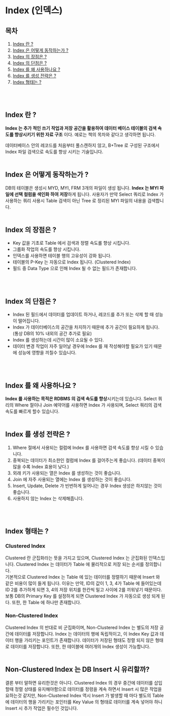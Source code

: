 # Index (인덱스)

## 목차
1. [Index 란 ?](#Index-란-?)
2. [Index 은 어떻게 동작하는가 ?](#Index-은-어떻게-동작하는가-?)
3. [Index 의 장점은 ?](#Index-의-장점은-?)
4. [Index 의 단점은 ?](#Index-의-단점은-?)
5. [Index 를 왜 사용하나요 ?](#Index-를-왜-사용하나요-?)
6. [Index 를 생성 전략은 ?](#Index-를-생성-전략은-?)
7. [Index 형태는 ?](#Index-형태는-?)
<br>
<br>

## Index 란 ?
**Index 는 추가 적인 쓰기 작업과 저장 공간을 활용하여 데이터 베이스 테이블의 검색 속도를 향상시키기 위한 자료 구조** 이다.
예로는 책의 목차와 같다고 생각하면 됩니다.

데이터베이스 안의 레코드를 처음부터 풀스캔하지 않고, B+Tree 로 구성된 구조에서 Index 파일 검색으로 속도를 향상 시키는 기술입니다.
<br>
<br>

## Index 은 어떻게 동작하는가 ?
DB의 테이블은 생성시 MYD, MYI, FRM 3개의 파일이 생성 됩니다.
**Index 는 MYI 파일에 선택 컬럼을 색인화 하여 저장**하게 됩니다.
사용자가 만약 Select 쿼리로 Index 가 사용하는 쿼리 사용시 Table 검색이 아닌 Tree 로 정리된 MYI 파일의 내용을 검색합니다.
<br>
<br>

## Index 의 장점은 ?
- Key 값을 기초로 Table 에서 검색과 정렬 속도롤 향상 시킵니다.
- 그룹화 작업의 속도를 향상 시킵니다.
- 인덱스를 사용하면 테이블 행의 고유성이 강화 됩니다.
- 테이블의 P-Key 는 자동으로 Index 됩니다. (Clustered Index)
- 필드 중 Data Type 으로 인해 Index 될 수 없는 필드가 존재합니다.
<br>
<br>

## Index 의 단점은 ?

- Index 된 필드에서 데이터를 업데이트 하거나, 레코드를 추가 또는 삭제 할 때 성능이 떨어집니다.
- Index 가 데이터베이스의 공간을 차지하기 때문에 추가 공간이 필요하게 됩니다. (통상 DB의 10% 내외의 공간 추가로 필요)
- Index 를 생성하는데 시간이 많이 소요될 수 있다.
- 데이터 변경 작업이 자주 일어날 경우에 Index 를 재 작성해야할 필요가 있기 때문에 성능에 영향을 끼칠수 있습니다.
<br>
<br>

## Index 를 왜 사용하나요 ?
**Index 를 사용하는 목적은 RDBMS 의 검색 속도를 향상**시키는데 있습니다.
Select 쿼리의 Where 절이나 Join 예약어를 사용하면 Index 가 사용되며, Select 쿼리의 검색 속도를 빠르게 할수 있습니다.
<br>
<br>

## Index 를 생성 전략은 ?
1. Where 절에서 사용되는 컬럼에 Index 를 사용하면 검색 속도를 향상 시킬 수 있습니다.
2. 중복되는 데이터가 최소한인 컬럼에 Index 를 걸어주는게 좋습니다. (데이터 중복이 많을 수록 Index 효용이 낮다.)
3. 외래 키가 사용되는 열은 Index 를 생성하는 것이 좋습니다.
4. Join 에 자주 사용되는 열에는 Index 를 생성하는 것이 좋습니다.
5. Insert, Update, Delete 가 빈번하게 일어나는 경우 Index 생성은 하지않는 것이 좋습니다.
6. 사용하지 않는 Index 는 삭제해줍니다.
<br>
<br>

## Index 형태는 ?
### Clustered Index
Clustered 란 군집화라는 뜻을 가지고 있으며, Clustered Index 는 군집화된 인덱스입니다.
Clustered Index 는 데이터가 Table 에 물리적으로 저장 되는 순서를 정의합니다. <br>
기본적으로 Clustered Index 는 Table 에 있는 데이터를 정렬하기 때문에 Insert 와 같은 비용이 많이 들게 됩니다.
이유는 만약, ID의 값이 1, 3, 4가 Table 에 들어있는데 ID 2를 추가하게 되면 3, 4의 저장 위치를 한칸씩 밀고 사이에 2를 끼워넣기 때문이다.
보통 DB의 Primary Key 를 설정하게 되면 Clustered Index 가 자동으로 생성 되게 된다. 또한, 한 Table 에 하나만 존재합니다.
### Non-Clustered Index
Clustered Index 의 반대로 비 군집화이며, Non-Clustered Index 는 별도의 저장 공간에 데이터를 저장합니다.
Index 는 데이터의 행에 독립적이고, 이 Index Key 값과 데이터 행을 가리키는 포인트가 존재합니다.
데이터가 저장된 형태도 정렬 되지 않은 형태로 데이터를 저장합니다. 또한, 한 테이블에 여러개의 Index 생성이 가능합니다.
<br>
<br>

## Non-Clustered Index 는 DB Insert 시 유리할까?
결론 부터 말하면 유리한것은 아니다. Clustered Index 의 경우 중간에 데이터를 삽입 할때 정렬 상태를 유지해야함으로
데이터를 정령을 계속 하면서 Insert 시 많은 작업을 요하는것 같지만, Non-Clustered Index 역시 Insert 가 발생할 때 마다
별도의 Table 에 데이터의 행을 가리키는 포인터를 Key Value 의 형태로 데이터를 계속 넣어야 하니 Insert 시 추가 작업은 필수인 것입니다.